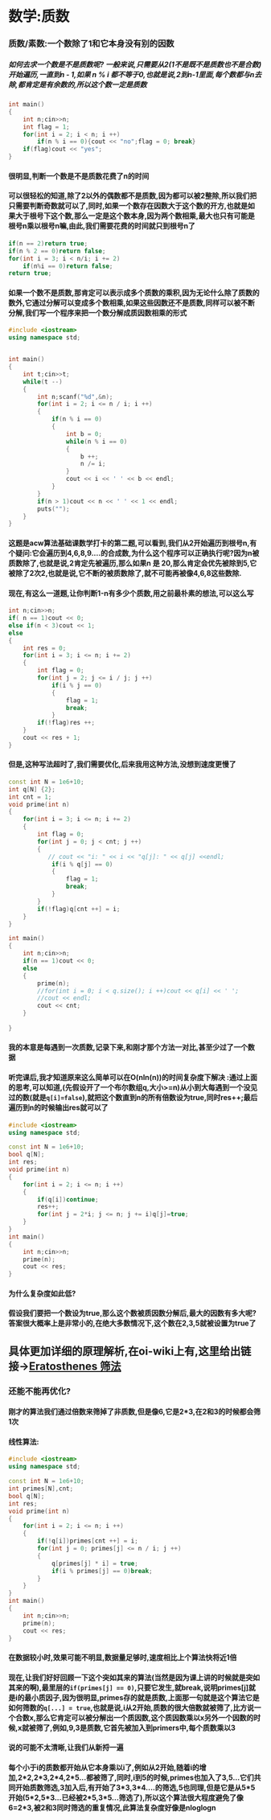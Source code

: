 # 数学:质数

### 质数/素数:一个数除了1和它本身没有别的因数

##### 如何去求一个数是不是质数呢? 一般来说,只需要从2(1不是既不是质数也不是合数)开始遍历,一直到n - 1,如果 n % i 都不等于0,也就是说,2到n-1里面,每个数都与n去除,都肯定是有余数的,所以这个数一定是质数

```cpp
int main()
{
    int n;cin>>n;
    int flag = 1;
    for(int i = 2; i < n; i ++)
        if(n % i == 0){cout << "no";flag = 0; break}
    if(flag)cout << "yes";
}
```

 #### 很明显,判断一个数是不是质数花费了n的时间

#### 可以很轻松的知道,除了2以外的偶数都不是质数,因为都可以被2整除,所以我们把只需要判断奇数就可以了,同时,如果一个数存在因数大于这个数的开方,也就是如果大于根号下这个数,那么一定是这个数本身,因为两个数相乘,最大也只有可能是根号n乘以根号n嘛,由此,我们需要花费的时间就只到根号n了


```cpp
if(n == 2)return true;
if(n % 2 == 0)return false;
for(int i = 3; i < n/i; i += 2)
	if(n%i == 0)return false;
return true;
```

#### 如果一个数不是质数,那肯定可以表示成多个质数的乘积,因为无论什么除了质数的数外,它通过分解可以变成多个数相乘,如果这些因数还不是质数,同样可以被不断分解,我们写一个程序来把一个数分解成质因数相乘的形式

```cpp
#include <iostream>
using namespace std;


int main()
{
    int t;cin>>t;
    while(t --)
    {
        int n;scanf("%d",&n);        
        for(int i = 2; i <= n / i; i ++)
        {
            if(n % i == 0)
            {
                int b = 0;
                while(n % i == 0)
                {
                    b ++;
                    n /= i;
                }
                cout << i << ' ' << b << endl;
            }
        }
        if(n > 1)cout << n << ' ' << 1 << endl;
        puts("");
    }
}
```

#### 这题是acw算法基础课数学打卡的第二题,可以看到,我们从2开始遍历到根号n,有个疑问:它会遍历到4,6,8,9....的合成数,为什么这个程序可以正确执行呢?因为n被质数除了,也就是说,2肯定先被遍历,那么如果n 是 20,那么肯定会优先被除到5,它被除了2次2,也就是说,它不断的被质数除了,就不可能再被像4,6,8这些数除.

#### 现在,有这么一道题,让你判断1-n有多少个质数,用之前最朴素的想法,可以这么写

```cpp
int n;cin>>n;
if( n == 1)cout << 0;
else if(n < 3)cout << 1;
else
{
    int res = 0;
    for(int i = 3; i <= n; i += 2)
    {
        int flag = 0;
        for(int j = 2; j <= i / j; j ++)
            if(i % j == 0)
            {
                flag = 1;
                break;
            }
        if(!flag)res ++;
    }
    cout << res + 1;
}
```

#### 但是,这种写法超时了,我们需要优化,后来我用这种方法,没想到速度更慢了

```cpp
const int N = 1e6+10;
int q[N] {2};
int cnt = 1;
void prime(int n)
{
    for(int i = 3; i <= n; i += 2)
    {
        int flag = 0;
        for(int j = 0; j < cnt; j ++)
        {
           // cout << "i: " << i << "q[j]: " << q[j] <<endl;
            if(i % q[j] == 0)
            {
                flag = 1;
                break;
            }
        }
        if(!flag)q[cnt ++] = i;
    }
}

int main()
{
    int n;cin>>n;
    if(n == 1)cout << 0;
    else
    {
        prime(n);
        //for(int i = 0; i < q.size(); i ++)cout << q[i] << ' ';
        //cout << endl;
        cout << cnt;
    }
    
}
```

#### 我的本意是每遇到一次质数,记录下来,和刚才那个方法一对比,甚至少过了一个数据

#### 听完课后,我才知道原来这么简单可以在O(nln(n))的时间复杂度下解决 :通过上面的思考,可以知道,(先假设开了一个布尔数组q,大小>=n)从小到大每遇到一个没见过的数(就是`q[i]=false`),就把这个数直到n的所有倍数设为true,同时res++;最后遍历到n的时候输出res就可以了

```cpp
#include <iostream>
using namespace std;

const int N = 1e6+10;
bool q[N];
int res;
void prime(int n)
{
    for(int i = 2; i <= n; i ++)
    {
        if(q[i])continue;
        res++;
        for(int j = 2*i; j <= n; j += i)q[j]=true;
    }
}
int main()
{
    int n;cin>>n;
    prime(n);
    cout << res;
}
```

#### 为什么复杂度如此低?

#### 假设我们要把一个数设为true,那么这个数被质因数分解后,最大的因数有多大呢?答案很大概率上是非常小的,在绝大多数情况下,这个数在2,3,5就被设置为true了

## 具体更加详细的原理解析,在oi-wiki上有,这里给出链接->[**Eratosthenes 筛法**](https://oi-wiki.org/math/number-theory/sieve/)

### 还能不能再优化?

#### 刚才的算法我们通过倍数来筛掉了非质数,但是像6,它是2*3,在2和3的时候都会筛1次

#### 线性算法:

```cpp
#include <iostream>
using namespace std;

const int N = 1e6+10;
int primes[N],cnt;
bool q[N];
int res;
void prime(int n)
{
    for(int i = 2; i <= n; i ++)
    {
        if(!q[i])primes[cnt ++] = i;
       	for(int j = 0; primes[j] <= n / i; j ++)
        {
            q[primes[j] * i] = true;
            if(i % primes[j] == 0)break;
		}
    }
}
int main()
{
    int n;cin>>n;
    prime(n);
    cout << res;
}
```

#### 在数据较小时,效果可能不明显,数据量足够时,速度相比上个算法快将近1倍

#### 现在,让我们好好回顾一下这个突如其来的算法(当然是因为课上讲的时候就是突如其来的啊),最里层的`if(primes[j] == 0)`,只要它发生,就break,说明primes[j]就是i的最小质因子,因为很明显,primes存的就是质数,上面那一句就是这个算法它是如何筛数的`q[...] = true`,也就是说,i从2开始,质数的很大倍数就被筛了,比方说一个合数x,那么它肯定可以被分解出一个质因数,这个质因数乘以x另外一个因数的时候,x就被筛了,例如,9,3是质数,它首先被加入到primers中,每个质数乘以3

#### 说的可能不太清晰,让我们从新捋一遍

#### 每个小于i的质数都开始从它本身乘以i了,例如从2开始,随着i的增加,2\*2,2\*3,2\*4,2\*5...都被筛了,同时,i到5的时候,primes也加入了3,5...它们共同开始质数筛选,3加入后,有开始了3\*3,3\*4....的筛选,5也同理,但是它是从5\*5开始(5\*2,5\*3...已经被2\*5,3\*5...筛选了),所以这个算法很大程度避免了像6=2*3,被2和3同时筛选的重复情况,此算法复杂度好像是nloglogn

## 

